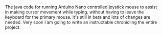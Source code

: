 The java code for running Arduino Nano controlled joystick mouse to assist in making cursor movement  while typing, without having to leave the keyboard for the primary mouse. It's still in beta and lots of changes are needed. Very soon I am going to write an instructable chronicling the entire project.
